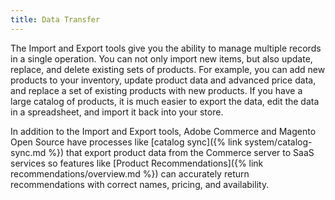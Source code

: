 ```yaml
---
title: Data Transfer
---
```


The Import and Export tools give you the ability to manage multiple records in a single operation. You can not only import new items, but also update, replace, and delete existing sets of products. For example, you can add new products to your inventory, update product data and advanced price data, and replace a set of existing products with new products. If you have a large catalog of products, it is much easier to export the data, edit the data in a spreadsheet, and import it back into your store.

In addition to the Import and Export tools, Adobe Commerce and Magento Open Source have processes like [catalog sync]({% link system/catalog-sync.md %}) that export product data from the Commerce server to SaaS services so features like [Product Recommendations]({% link recommendations/overview.md %}) can accurately return recommendations with correct names, pricing, and availability.

